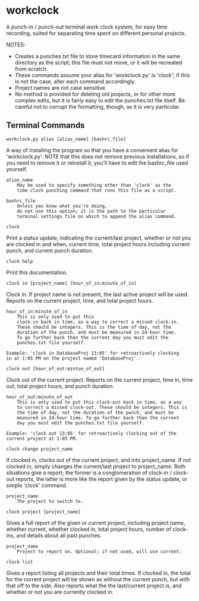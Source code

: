 # workclock

A punch-in / punch-out terminal work clock system, for easy time recording, suited for separating time spent on different personal projects.

NOTES:
- Creates a punches.txt file to store timecard information in
the same directory as the script; this file must not move, or it
will be recreated from scratch.
- These commands assume your alias for 'workclock.py' is 'clock';
if this is not the case, alter each command accordingly.
- Project names are not case sensitive.
- No method is provided for deleting old projects, or for other
more complex edits, but it is fairly easy to edit the punches.txt
file itself. Be careful not to corrupt the formatting, though,
as it is very particular.

## Terminal Commands

`workclock.py alias [alias_name] [bashrc_file]`

  A way of installing the program so that you have a convenient
  alias for 'workclock.py'. NOTE that this does not remove previous
  installations, so if you need to remove it or reinstall it,
  you'll have to edit the bashrc_file used yourself.

    alias_name
        May be used to specify something other than 'clock' as the
        time clock punching command that runs this file as a script.

    bashrc_file
        Unless you know what you're doing,
        do not use this option; it is the path to the particular
        terminal settings file on which to append the alias command.

`clock`

  Print a status update, indicating the current/last project, whether
  or not you are clocked in and when, current time, total project
  hours including current punch, and current punch duration.

`clock help`

  Print this documentation.

`clock in [project_name] [hour_of_in:minute_of_in]`

  Clock in. If project name is not present, the last active project
  will be used. Reports on the current project, time, and total
  project hours.
    
    hour_of_in:minute_of_in
        This is only used to put this
        clock-in back in time, as a way to correct a missed clock-in.
        These should be integers. This is the time of day, not the
        duration of the punch, and must be measured in 24-hour time.
        To go further back than the current day you must edit the
        punches.txt file yourself.

    Example: 'clock in DatabaseProj 13:05' for retroactively clocking
    in at 1:05 PM on the project named 'DatabaseProj'.

`clock out [hour_of_out:mintue_of_out]`

  Clock out of the current project. Reports on the current project,
  time in, time out, total project hours, and punch duration.
    
    hour_of_out:minute_of_out
        This is only used to put this clock-out back in time, as a way
        to correct a missed clock-out. These should be integers. This is
        the time of day, not the duration of the punch, and must be
        measured in 24-hour time. To go further back than the current
        day you must edit the punches.txt file yourself.

    Example: 'clock out 13:05' for retroactively clocking out of the
    current project at 1:05 PM.

`clock change project_name`

  If clocked in, clocks out of the current project, and into
  project_name. If not clocked in, simply changes the current/last
  project to project_name. Both situations give a report; the former is
  a conglomeration of clock-in / clock-out reports, the latter is more
  like the report given by the status update, or simple 'clock' command.
    
    project_name
        The project to switch to.
        
`clock project [project_name]`

  Gives a full report of the given or current project, including project
  name, whether current, whether clocked in, total project hours, number
  of clock-ins, and details about all past punches.

    project_name
        Project to report on. Optional; if not used, will use current.

`clock list`

  Gives a report listing all projects and their total times. If clocked
  in, the total for the current project will be shown as without the
  current punch, but with that off to the side. Also reports what the
  the last/current project is, and whether or not you are currently
  clocked in.
